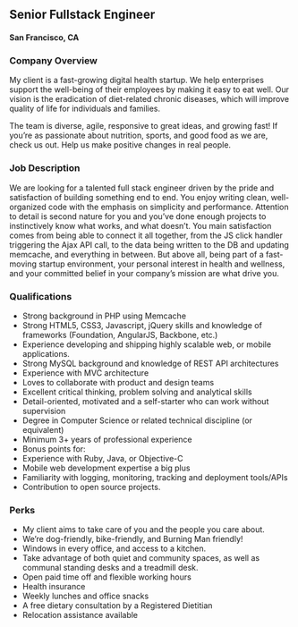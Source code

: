 ## Senior Fullstack Engineer
#### San Francisco, CA

### Company Overview
My client is a fast-growing digital health startup. We help enterprises support the well-being of their employees by making it easy to eat well. Our vision is the eradication of diet-related chronic diseases, which will improve quality of life for individuals and families.

The team is diverse, agile, responsive to great ideas, and growing fast! If you’re as passionate about nutrition, sports, and good food as we are, check us out. Help us make positive changes in real people.

### Job Description
We are looking for a talented full stack engineer driven by the pride and satisfaction of building something end to end. You enjoy writing clean, well-organized code with the emphasis on simplicity and performance. Attention to detail is second nature for you and you’ve done enough projects to instinctively know what works, and what doesn’t. You main satisfaction comes from being able to connect it all together, from the JS click handler triggering the Ajax API call, to the data being written to the DB and updating memcache, and everything in between. But above all, being part of a fast-moving startup environment, your personal interest in health and wellness, and your committed belief in your company’s mission are what drive you.

### Qualifications
+	Strong background in PHP using Memcache
+	Strong HTML5, CSS3, Javascript, jQuery skills and knowledge of frameworks (Foundation, AngularJS, Backbone, etc.)
+	Experience developing and shipping highly scalable web, or mobile applications.
+	Strong MySQL background and knowledge of REST API architectures
+	Experience with MVC architecture
+	Loves to collaborate with product and design teams
+	Excellent critical thinking, problem solving and analytical skills
+	Detail-oriented, motivated and a self-starter who can work without supervision
+	Degree in Computer Science or related technical discipline (or equivalent)
+	Minimum 3+ years of professional experience
+	Bonus points for:
+	Experience with Ruby, Java, or Objective-C
+	Mobile web development expertise a big plus
+	Familiarity with logging, monitoring, tracking and deployment tools/APIs
+	Contribution to open source projects.

### Perks
+	My client aims to take care of you and the people you care about.
+	We’re dog-friendly, bike-friendly, and Burning Man friendly!
+	Windows in every office, and access to a kitchen.
+	Take advantage of both quiet and community spaces, as well as communal standing desks and a treadmill desk.
+	Open paid time off and flexible working hours
+	Health insurance
+	Weekly lunches and office snacks
+	A free dietary consultation by a Registered Dietitian
+	Relocation assistance available
